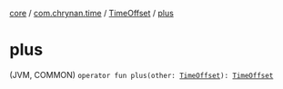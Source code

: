 [core](../../index.md) / [com.chrynan.time](../index.md) / [TimeOffset](index.md) / [plus](./plus.md)

# plus

(JVM, COMMON) `operator fun plus(other: `[`TimeOffset`](index.md)`): `[`TimeOffset`](index.md)